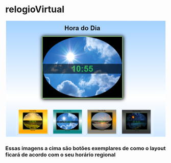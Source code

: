 # relogioVirtual

<div align="center"> 
<img src="https://github.com/MarcioTroise/relogio-e-imagens/blob/8a1af5b6c618a61c243a1209a0fa221c7301839b/Capturar.PNG?raw=true" width="500">
</div>

### Essas imagens a cima são botões exemplares de como o layout ficará de acordo com o seu horário regional
